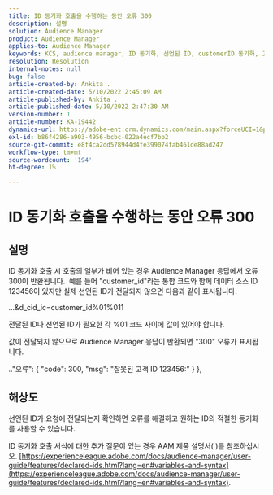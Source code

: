 ```yaml
---
title: ID 동기화 호출을 수행하는 동안 오류 300
description: 설명
solution: Audience Manager
product: Audience Manager
applies-to: Audience Manager
keywords: KCS, audience manager, ID 동기화, 선언된 ID, customerID 동기화, 고객 ID, 온라인 동기화
resolution: Resolution
internal-notes: null
bug: false
article-created-by: Ankita .
article-created-date: 5/10/2022 2:45:09 AM
article-published-by: Ankita .
article-published-date: 5/10/2022 2:47:30 AM
version-number: 1
article-number: KA-19442
dynamics-url: https://adobe-ent.crm.dynamics.com/main.aspx?forceUCI=1&pagetype=entityrecord&etn=knowledgearticle&id=35259630-0bd0-ec11-a7b5-0022480a8753
exl-id: b86f4286-a903-4956-bcbc-022a4ecf7bb2
source-git-commit: e8f4ca2dd578944d4fe399074fab461de88ad247
workflow-type: tm+mt
source-wordcount: '194'
ht-degree: 1%

---
```


# ID 동기화 호출을 수행하는 동안 오류 300

## 설명


ID 동기화 호출 시 호출의 일부가 비어 있는 경우 Audience Manager 응답에서 오류 300이 반환됩니다.  예를 들어 &quot;customer_id&quot;라는 통합 코드와 함께 데이터 소스 ID 123456이 있지만 실제 선언된 ID가 전달되지 않으면 다음과 같이 표시됩니다.

...&amp;d_cid_ic=customer_id%01%011

전달된 ID나 선언된 ID가 필요한 각 %01 코드 사이에 값이 있어야 합니다.

값이 전달되지 않으므로 Audience Manager 응답이 반환되면 &quot;300&quot; 오류가 표시됩니다.

..&quot;오류&quot;: { &quot;code&quot;: 300, &quot;msg&quot;: &quot;잘못된 고객 ID 123456:&quot; } },


## 해상도


선언된 ID가 요청에 전달되는지 확인하면 오류를 해결하고 원하는 ID의 적절한 동기화를 사용할 수 있습니다.

ID 동기화 호출 서식에 대한 추가 질문이 있는 경우 AAM 제품 설명서( )를 참조하십시오. [https://experienceleague.adobe.com/docs/audience-manager/user-guide/features/declared-ids.html?lang=en#variables-and-syntax](https://experienceleague.adobe.com/docs/audience-manager/user-guide/features/declared-ids.html?lang=en#variables-and-syntax).
